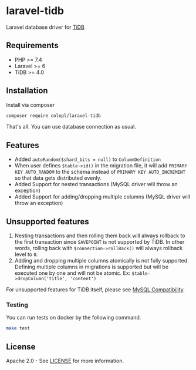 laravel-tidb
================

Laravel database driver for [TiDB](https://github.com/pingcap/tidb)

## Requirements

- PHP >= 7.4
- Laravel >= 6
- TiDB >= 4.0

## Installation

Install via composer

```sh
composer require colopl/laravel-tidb
```

That's all. You can use database connection as usual.


## Features

- Added `autoRandom($shard_bits = null)` to `ColumnDefinition`
- When user defines `$table->id()` in the migration file, it will add `PRIMARY KEY AUTO_RANDOM` to the schema instead of `PRIMARY KEY AUTO_INCREMENT` so that data gets distributed evenly.
- Added Support for nested transactions (MySQL driver will throw an exception)
- Added Support for adding/dropping multiple columns (MySQL driver will throw an exception)

## Unsupported features

1. Nesting transactions and then rolling them back will always rollback to the first transaction since `SAVEPOINT` is not supported by TiDB. In other words, rolling back with `$connection->rollBack()` will always rollback level to `0`.
2. Adding and dropping multiple columns atomically is not fully supported. Defining multiple columns in migrations is supported but will be executed one by one and will not be atomic. Ex: `$table->dropColumn('title', 'content')`


For unsupported features for TiDB itself, please see [MySQL Compatibility](https://docs.pingcap.com/tidb/stable/mysql-compatibility).


### Testing
You can run tests on docker by the following command.

```sh
make test
```


## License
Apache 2.0 - See [LICENSE](./LICENSE) for more information.
